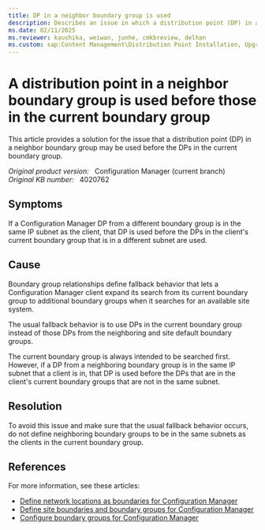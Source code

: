 ```yaml
---
title: DP in a neighbor boundary group is used
description: Describes an issue in which a distribution point (DP) in a neighbor boundary group is used before the DPs in the current boundary group. Provides a resolution.
ms.date: 02/11/2025
ms.reviewer: kaushika, weiwan, junhe, cmkbreview, delhan
ms.custom: sap:Content Management\Distribution Point Installation, Upgrade or Configuration
---
```

# A distribution point in a neighbor boundary group is used before those in the current boundary group

This article provides a solution for the issue that a distribution point (DP) in a neighbor boundary group may be used before the DPs in the current boundary group.

_Original product version:_ &nbsp; Configuration Manager (current branch)  
_Original KB number:_ &nbsp; 4020762

## Symptoms

If a Configuration Manager DP from a different boundary group is in the same IP subnet as the client, that DP is used before the DPs in the client's current boundary group that is in a different subnet are used.

## Cause

Boundary group relationships define fallback behavior that lets a Configuration Manager client expand its search from its current boundary group to additional boundary groups when it searches for an available site system.

The usual fallback behavior is to use DPs in the current boundary group instead of those DPs from the neighboring and site default boundary groups.

The current boundary group is always intended to be searched first. However, if a DP from a neighboring boundary group is in the same IP subnet that a client is in, that DP is used before the DPs that are in the client's current boundary groups that are not in the same subnet.

## Resolution

To avoid this issue and make sure that the usual fallback behavior occurs, do not define neighboring boundary groups to be in the same subnets as the clients in the current boundary group.

## References

For more information, see these articles:

- [Define network locations as boundaries for Configuration Manager](/mem/configmgr/core/servers/deploy/configure/boundaries)
- [Define site boundaries and boundary groups for Configuration Manager](/mem/configmgr/core/servers/deploy/configure/define-site-boundaries-and-boundary-groups)
- [Configure boundary groups for Configuration Manager](/mem/configmgr/core/servers/deploy/configure/boundary-groups)
